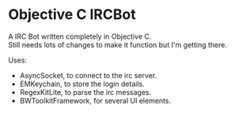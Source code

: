 Objective C IRCBot
==================

A IRC Bot written completely in Objective C.  
Still needs lots of changes to make it function but I'm getting there.

Uses:
*	AsyncSocket, to connect to the irc server.
*	EMKeychain, to store the login details.
*	RegexKitLite, to parse the irc messages.
*	BWToolkitFramework, for several UI elements.